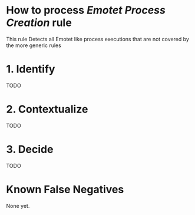 # How to process *Emotet Process Creation* rule
This rule Detects all Emotet like process executions that are not covered by the more generic rules

# 1. Identify
TODO

# 2. Contextualize
TODO

# 3. Decide
TODO

# Known False Negatives
None yet.
